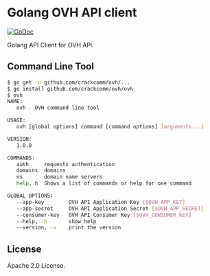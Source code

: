 # Golang OVH API client

[![GoDoc](https://godoc.org/github.com/crackcomm/ovh?status.svg)](https://godoc.org/github.com/crackcomm/ovh)

Golang API Client for OVH APi.

## Command Line Tool

```sh
$ go get -u github.com/crackcomm/ovh/...
$ go install github.com/crackcomm/ovh/ovh
$ ovh
NAME:
   ovh - OVH command line tool

USAGE:
   ovh [global options] command [command options] [arguments...]

VERSION:
   1.0.0

COMMANDS:
   auth		requests authentication
   domains	domains
   ns		domain name servers
   help, h	Shows a list of commands or help for one command

GLOBAL OPTIONS:
   --app-key 		OVH API Application Key [$OVH_APP_KEY]
   --app-secret 	OVH API Application Secret [$OVH_APP_SECRET]
   --consumer-key 	OVH API Consumer Key [$OVH_CONSUMER_KEY]
   --help, -h		show help
   --version, -v	print the version
```

## License

Apache 2.0 License.
